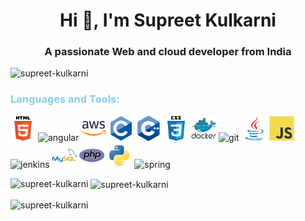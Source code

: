 <h1 align="center">Hi 👋, I'm Supreet Kulkarni</h1>
<h3 align="center">A passionate Web and cloud developer from India</h3>

<p align="left"> <img
        src="https://komarev.com/ghpvc/?username=supreet-kulkarni&label=Profile%20views&color=0e75b6&style=flat"
        alt="supreet-kulkarni" /> </p>

<p align="left">
</p>

<h3 align="left" style="color:skyblue">Languages and Tools:</h3>

<p align="left">
<img src="https://raw.githubusercontent.com/devicons/devicon/master/icons/html5/html5-original-wordmark.svg" alt="html5" width="40" height="40" />
<img src="https://angular.io/assets/images/logos/angular/angular.svg" alt="angular" width="40" height="40" />
 <img src="https://raw.githubusercontent.com/devicons/devicon/master/icons/amazonwebservices/amazonwebservices-original-wordmark.svg"  alt="aws" width="40" height="40" /> 		
 <img src="https://raw.githubusercontent.com/devicons/devicon/master/icons/c/c-original.svg" alt="c" width="40" height="40" /> 
<img src="https://raw.githubusercontent.com/devicons/devicon/master/icons/cplusplus/cplusplus-original.svg"
            alt="cplusplus" width="40" height="40" />
<img src="https://raw.githubusercontent.com/devicons/devicon/master/icons/css3/css3-original-wordmark.svg" alt="css3" width="40" height="40" />    
 <img src="https://raw.githubusercontent.com/devicons/devicon/master/icons/docker/docker-original-wordmark.svg" alt="docker" width="40" height="40" />    
  <img src="https://www.vectorlogo.zone/logos/git-scm/git-scm-icon.svg" alt="git" width="40" height="40" />	
   <img src="https://raw.githubusercontent.com/devicons/devicon/master/icons/java/java-original.svg" alt="java"
            width="40" height="40" /> 
 <img src="https://raw.githubusercontent.com/devicons/devicon/master/icons/javascript/javascript-original.svg"
            alt="javascript" width="40" height="40" />	
<img src="https://www.vectorlogo.zone/logos/jenkins/jenkins-icon.svg" alt="jenkins" width="40"
            height="40" /> 
<img src="https://raw.githubusercontent.com/devicons/devicon/master/icons/mysql/mysql-original-wordmark.svg"
            alt="mysql" width="40" height="40" />
<img src="https://raw.githubusercontent.com/devicons/devicon/master/icons/php/php-original.svg" alt="php"
            width="40" height="40" />
<img src="https://raw.githubusercontent.com/devicons/devicon/master/icons/python/python-original.svg" alt="python" width="40" height="40" /> 
<img src="https://www.vectorlogo.zone/logos/springio/springio-icon.svg" alt="spring" width="40" height="40" />
</p>

<p><img align="left"
        src="https://github-readme-stats.vercel.app/api/top-langs?username=supreet-kulkarni&show_icons=true&locale=en&layout=compact"
        alt="supreet-kulkarni" /></p>

<p>&nbsp;<img align="center"
        src="https://github-readme-stats.vercel.app/api?username=supreet-kulkarni&show_icons=true&locale=en"
        alt="supreet-kulkarni" /></p>

<p><img align="center" src="https://github-readme-streak-stats.herokuapp.com/?user=supreet-kulkarni&"
        alt="supreet-kulkarni" /></p>
